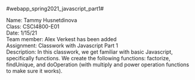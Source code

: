 #webapp_spring2021_javascript_part1#

Name: Tammy Husnetdinova <br>
Class: CSCI4800-E01 <br>
Date: 1/15/21 <br>
Team member: Alex Verkest has been added <br>
Assignment: Classwork with Javascript Part 1 <br>
Description: In this classwork, we get familiar with basic Javascript, specifically functions. We create the following functions: factorize, findUnique, and doOperation (with multiply and power operation functions to make sure it works). <br>
